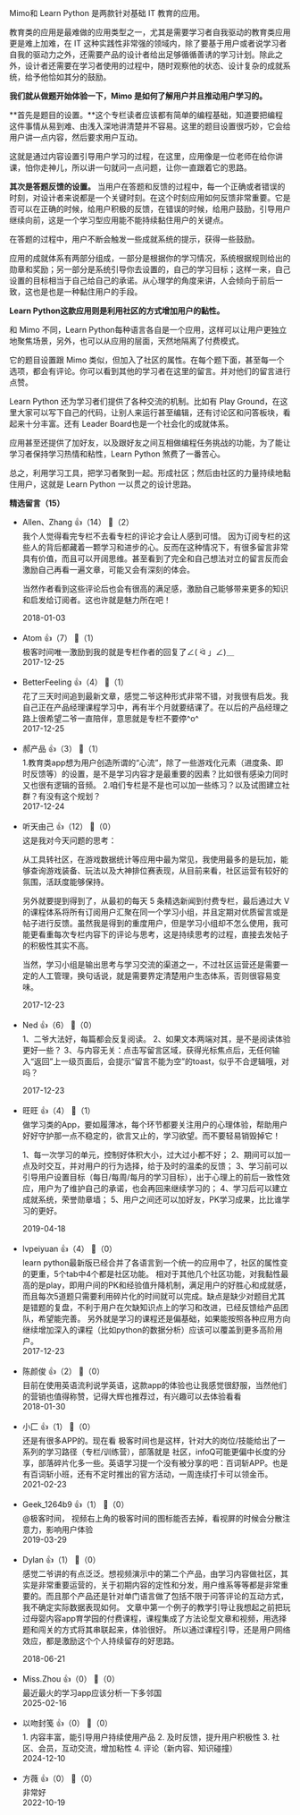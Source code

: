 Mimo和 Learn Python 是两款针对基础 IT 教育的应用。

教育类的应用是最难做的应用类型之一，尤其是需要学习者自我驱动的教育类应用更是难上加难，在 IT 这种实践性非常强的领域内，除了要基于用户或者说学习者自我的驱动力之外，还需要产品的设计者给出足够循循善诱的学习计划。除此之外，设计者还需要在学习者使用的过程中，随时观察他的状态、设计复杂的成就系统，给予他恰如其分的鼓励。

**我们就从做题开始体验一下，Mimo 是如何了解用户并且推动用户学习的。**

**首先是题目的设置。**这个专栏读者应该都有简单的编程基础，知道要把编程这件事情从易到难、由浅入深地讲清楚并不容易。这里的题目设置很巧妙，它会给用户讲一点内容，然后要求用户互动。

这就是通过内容设置引导用户学习的过程，在这里，应用像是一位老师在给你讲课，怕你走神儿，所以讲一句就问一点问题，让你一直跟着它的思路。

**其次是答题反馈的设置。** 当用户在答题和反馈的过程中，每一个正确或者错误的时刻，对设计者来说都是一个关键时刻。在这个时刻应用如何反馈非常重要。它是否可以在正确的时候，给用户积极的反馈，在错误的时候，给用户鼓励，引导用户继续向前，这是一个学习型应用能不能持续黏住用户的关键点。

在答题的过程中，用户不断会触发一些成就系统的提示，获得一些鼓励。

应用的成就体系有两部分组成，一部分是根据你的学习情况，系统根据规则给出的勋章和奖励；另一部分是系统引导你去设置的，自己的学习目标；这样一来，自己设置的目标相当于自己给自己的承诺。从心理学的角度来讲，人会倾向于前后一致，这也是也是一种黏住用户的手段。

**Learn Python这款应用则是利用社区的方式增加用户的黏性。**

和 Mimo 不同，Learn Python每种语言各自是一个应用，这样可以让用户更独立地聚焦场景，另外，也可以从应用的层面，天然地隔离了付费模式。

它的题目设置跟 Mimo 类似，但加入了社区的属性。在每个题下面，甚至每一个选项，都会有评论。你可以看到其他的学习者在这里的留言。并对他们的留言进行点赞。

Learn Python 还为学习者们提供了各种交流的机制。比如有 Play Ground，在这里大家可以写下自己的代码，让别人来运行甚至编辑，还有讨论区和问答板块，看起来十分丰富。还有 Leader Board也是一个社会化的成就体系。

应用甚至还提供了加好友，以及跟好友之间互相做编程任务挑战的功能，为了能让学习者保持学习热情和粘性，Learn Python 煞费了一番苦心。

总之，利用学习工具，把学习者聚到一起。形成社区；然后由社区的力量持续地黏住用户，这就是 Learn Python 一以贯之的设计思路。
<div><strong>精选留言（15）</strong></div><ul>
<li><span>Allen、Zhang</span> 👍（14） 💬（2）<div>我个人觉得看完专栏不去看专栏的评论才会让人感到可惜。
因为订阅专栏的这些人的背后都藏着一颗学习和进步的心。反而在这种情况下，有很多留言非常具有价值，而且可以开阔思维。甚至看到了完全和自己想法对立的留言反而会激励自己再看一遍文章，可能又会有深刻的体会。

当然作者看到这些评论后也会有很高的满足感，激励自己能够带来更多的知识和启发给订阅者。这也许就是魅力所在吧！</div>2018-01-03</li><br/><li><span>Atom</span> 👍（7） 💬（1）<div>极客时间唯一激励到我的就是专栏作者的回复了∠( ᐛ 」∠)＿</div>2017-12-25</li><br/><li><span>BetterFeeling</span> 👍（4） 💬（1）<div>花了三天时间追到最新文章，感觉二爷这种形式非常不错，对我很有启发。我自己正在产品经理课程学习中，再有半个月就要结课了。在以后的产品经理之路上很希望二爷一直陪伴，意思就是专栏不要停^o^</div>2017-12-25</li><br/><li><span>郝产品</span> 👍（3） 💬（1）<div>1.教育类app想为用户创造所谓的“心流”，除了一些游戏化元素（进度条、即时反馈等）的设置，是不是学习内容才是最重要的因素？比如很有感染力同时又也很有逻辑的音频。
2.咱们专栏是不是也可以加一些练习？以及试图建立社群？有没有这个规划？</div>2017-12-24</li><br/><li><span>听天由己</span> 👍（12） 💬（0）<div>这是我对今天问题的思考：

从工具转社区，在游戏数据统计等应用中最为常见，我使用最多的是玩加，能够查询游戏装备、玩法以及大神排位赛表现，从目前来看，社区运营有较好的氛围，活跃度能够保持。

另外就要提到得到了，从最初的每天 5 条精选新闻到付费专栏，最后通过大 V 的课程体系将所有订阅用户汇聚在同一个学习小组，并且定期对优质留言或是帖子进行反馈。虽然我是得到的重度用户，但是学习小组却不怎么使用，我可能更看重每次专栏内容下的评论与思考，这是持续思考的过程，直接去发帖子的积极性其实不高。

当然，学习小组是输出思考与学习交流的渠道之一，不过社区运营还是需要一定的人工管理，换句话说，就是需要界定清楚用户生态体系，否则很容易变味。</div>2017-12-23</li><br/><li><span>Ned</span> 👍（6） 💬（0）<div>1、二爷大法好，每篇都会反复阅读。
2、如果文本两端对其，是不是阅读体验更好一些？
3、与内容无关：点击写留言区域，获得光标焦点后，无任何输入“返回”上一级页面后，会提示“留言不能为空”的toast，似乎不合逻辑哦，对吗？
</div>2017-12-23</li><br/><li><span>旺旺</span> 👍（4） 💬（1）<div>做学习类的App，要如履薄冰，每个环节都要关注用户的心理体验，帮助用户好好守护那一点不稳定的，欲言又止的，学习欲望。而不要轻易销毁掉它！

1、每一次学习的单元，控制好体积大小，过大过小都不好；
2、期间可以加一点及时交互，并对用户的行为选择，给于及时的温柔的反馈；
3、学习前可以引导用户设置目标（每日&#47;每周&#47;每月的学习目标），出于心理上的前后一致性效应，用户为了维护自己的承诺，也会再回来继续学习的；
4、学习后可以建立成就系统，荣誉勋章墙；
5、用户之间还可以加好友，PK学习成果，比比谁学习的更好。</div>2019-04-18</li><br/><li><span>lvpeiyuan</span> 👍（4） 💬（0）<div>learn python最新版已经合并了各语言到一个统一的应用中了，社区的属性变的更重，5个tab中4个都是社区功能。
相对于其他几个社区功能，对我黏性最高的是play，即用户间的PK和经验值升降机制，满足用户的好胜心和成就感，而且每次5道题只需要利用碎片化的时间就可以完成。缺点是缺少对题目尤其是错题的复盘，不利于用户在欠缺知识点上的学习和改进，已经反馈给产品团队，希望能完善。
另外就是学习的课程还是偏基础，如果能按照各种应用方向继续增加深入的课程（比如python的数据分析）应该可以覆盖到更多高阶用户。</div>2017-12-23</li><br/><li><span>陈颜俊</span> 👍（2） 💬（0）<div>目前在使用英语流利说学英语，这款app的体验也让我感觉很舒服，当然他们的营销也值得称赞，记得大辉也推荐过，有兴趣可以去体验看看</div>2018-01-30</li><br/><li><span>小匚</span> 👍（1） 💬（0）<div>还是有很多APP的。现在看 极客时间也是这样，针对大的岗位&#47;技能给出了一系列的学习路径（专栏&#47;训练营），部落就是 社区，infoQ可能更偏中长度的分享，部落碎片化多一些。英语学习提一个没有被分享的吧：百词斩APP。也是有百词斩小班，还有不定时推出的官方活动，一周连续打卡可以领金币。</div>2021-02-23</li><br/><li><span>Geek_1264b9</span> 👍（1） 💬（0）<div>@极客时间， 视频右上角的极客时间的图标能否去掉，看视屏的时候会分散注意力，影响用户体验</div>2019-03-29</li><br/><li><span>Dylan</span> 👍（1） 💬（0）<div>感觉二爷讲的有点泛泛。想视频演示中的第二个产品，由学习内容做社区，其实是非常重要运营的，关于初期内容的定性和分发，用户维系等等都是非常重要的。而且那个产品还是针对单门语言做了包括不限于问答评论的互动方式，我不确定实际数据表现如何。
文章中第一个例子的教学引导让我想起之前把玩过母婴内容app育学园的付费课程，课程集成了方法论型文章和视频，用选择题和闯关的方式将其串联起来，体验很好。
所以通过课程引导，还是用户网络效应，都是激励这个个人持续留存的好思路。
</div>2018-06-21</li><br/><li><span>Miss.Zhou</span> 👍（0） 💬（0）<div>最近最火的学习app应该分析一下多邻国</div>2025-02-16</li><br/><li><span>以吻封笺</span> 👍（0） 💬（0）<div>1. 内容丰富，能引导用户持续使用产品
2. 及时反馈，提升用户积极性
3. 社区、会员，互动交流，增加粘性
4. 评论（新内容、知识碰撞）</div>2024-12-10</li><br/><li><span>方薇</span> 👍（0） 💬（0）<div>非常好</div>2022-10-19</li><br/>
</ul>